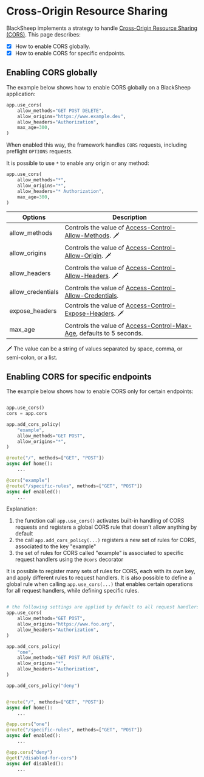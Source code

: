 # Cross-Origin Resource Sharing

BlackSheep implements a strategy to handle [Cross-Origin Resource Sharing
(CORS)](https://developer.mozilla.org/en-US/docs/Web/HTTP/CORS). This page
describes:

- [X] How to enable CORS globally.
- [X] How to enable CORS for specific endpoints.

## Enabling CORS globally
The example below shows how to enable CORS globally on a BlackSheep application:

```python
app.use_cors(
    allow_methods="GET POST DELETE",
    allow_origins="https://www.example.dev",
    allow_headers="Authorization",
    max_age=300,
)
```

When enabled this way, the framework handles `CORS` requests, including
preflight `OPTIONS` requests.

It is possible to use `*` to enable any origin or any method:

```python
app.use_cors(
    allow_methods="*",
    allow_origins="*",
    allow_headers="* Authorization",
    max_age=300,
)
```

| Options           | Description                                                                                                                                              |
| ----------------- | -------------------------------------------------------------------------------------------------------------------------------------------------------- |
| allow_methods     | Controls the value of [Access-Control-Allow-Methods](https://developer.mozilla.org/en-US/docs/Web/HTTP/Headers/Access-Control-Allow-Methods). 🗡️          |
| allow_origins     | Controls the value of [Access-Control-Allow-Origin](https://developer.mozilla.org/en-US/docs/Web/HTTP/Headers/Access-Control-Allow-Origin). 🗡️            |
| allow_headers     | Controls the value of [Access-Control-Allow-Headers](https://developer.mozilla.org/en-US/docs/Web/HTTP/Headers/Access-Control-Allow-Headers). 🗡️          |
| allow_credentials | Controls the value of [Access-Control-Allow-Credentials](https://developer.mozilla.org/en-US/docs/Web/HTTP/Headers/Access-Control-Allow-Credentials).    |
| expose_headers    | Controls the value of [Access-Control-Expose-Headers](https://developer.mozilla.org/en-US/docs/Web/HTTP/Headers/Access-Control-Expose-Headers). 🗡️        |
| max_age           | Controls the value of [Access-Control-Max-Age](https://developer.mozilla.org/en-US/docs/Web/HTTP/Headers/Access-Control-Max-Age), defaults to 5 seconds. |

🗡️ The value can be a string of values separated by space, comma, or semi-colon, or a list.

## Enabling CORS for specific endpoints
The example below shows how to enable CORS only for certain endpoints:

```python

app.use_cors()
cors = app.cors

app.add_cors_policy(
    "example",
    allow_methods="GET POST",
    allow_origins="*",
)

@route("/", methods=["GET", "POST"])
async def home():
    ...

@cors("example")
@route("/specific-rules", methods=["GET", "POST"])
async def enabled():
    ...

```

Explanation:

1. the function call `app.use_cors()` activates built-in handling of CORS
   requests and registers a global CORS rule that doesn't allow anything by
   default
2. the call `app.add_cors_policy(...)` registers a new set of rules for CORS,
   associated to the key "example"
3. the set of rules for CORS called "example" is associated to specific
   request handlers using the `@cors` decorator

It is possible to register many sets of rules for CORS, each with its own key,
and apply different rules to request handlers.
It is also possible to define a global rule when calling `app.use_cors(...)`
that enables certain operations for all request handlers, while defining
specific rules.

```python

# the following settings are applied by default to all request handlers:
app.use_cors(
    allow_methods="GET POST",
    allow_origins="https://www.foo.org",
    allow_headers="Authorization",
)

app.add_cors_policy(
    "one",
    allow_methods="GET POST PUT DELETE",
    allow_origins="*",
    allow_headers="Authorization",
)

app.add_cors_policy("deny")


@route("/", methods=["GET", "POST"])
async def home():
    ...

@app.cors("one")
@route("/specific-rules", methods=["GET", "POST"])
async def enabled():
    ...

@app.cors("deny")
@get("/disabled-for-cors")
async def disabled():
    ...
```
